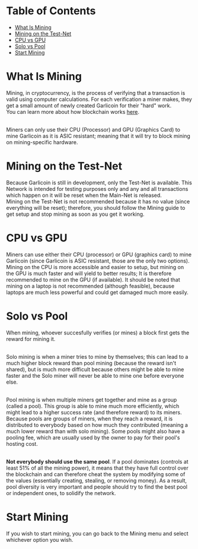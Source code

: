 # Table of Contents
- [What Is Mining](#what-is-mining)
- [Mining on the Test-Net](#mining-on-the-test-net)
- [CPU vs GPU](#cpu-vs-gpu)
- [Solo vs Pool](#solo-vs-pool)
- [Start Mining](#start-mining)

# What Is Mining
Mining, in cryptocurrency, is the process of verifying that a transaction is valid using computer calculations. For each verification a miner makes, they get a small amount of newly created Garlicoin for their "hard" work.  
You can learn more about how blockchain works [here](https://www.youtube.com/watch?v=bBC-nXj3Ng4).  
<br>

Miners can only use their CPU (Processor) and GPU (Graphics Card) to mine Garlicoin as it is ASIC resistant; meaning that it will try to block mining on mining-specific hardware.

# Mining on the Test-Net
Because Garlicoin is still in development, only the Test-Net is available. This Network is intended for testing purposes only and any and all transactions which happen on it will be reset when the Main-Net is released.  
Mining on the Test-Net is not recommended because it has no value (since everything will be reset); therefore, you should follow the Mining guide to get setup and stop mining as soon as you get it working. 

# CPU vs GPU
Miners can use either their CPU (processor) or GPU (graphics card) to mine Garlicoin (since Garlicoin is ASIC resistant, those are the only two options).  
Mining on the CPU is more accessible and easier to setup, but mining on the GPU is much faster and will yield to better results; It is therefore recommended to mine on the GPU (if available).
It should be noted that mining on a laptop is not recommended (although feasible), because laptops are much less powerful and could get damaged much more easily.

# Solo vs Pool
When mining, whoever succesfully verifies (or mines) a block first gets the reward for mining it.  
<br>

Solo mining is when a miner tries to mine by themselves; this can lead to a much higher block reward than pool mining (because the reward isn't shared), but is much more difficult because others might be able to mine faster and the Solo miner will never be able to mine one before everyone else.  
<br>

Pool mining is when multiple miners get together and mine as a group (called a pool). This group is able to mine much more efficiently, which might lead to a higher success rate (and therefore reward) to its miners. Because pools are groups of miners, when they reach a reward, it is distributed to everybody based on how much they contributed (meaning a much lower reward than with solo mining). Some pools might also have a pooling fee, which are usually used by the owner to pay for their pool's hosting cost.  
<br>

**Not everybody should use the same pool**. If a pool dominates (controls at least 51% of all the mining power), it means that they have full control over the blockchain and can therefore cheat the system by modifying some of the values (essentially creating, stealing, or removing money). As a result, pool diversity is very important and people should try to find the best pool or independent ones, to solidify the network.

# Start Mining
If you wish to start mining, you can go back to the Mining menu and select whichever option you wish.